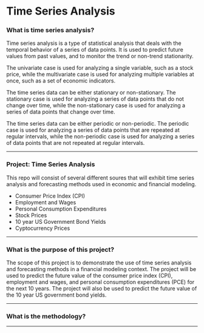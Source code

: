 # Time Series Analysis


### What is time series analysis?
Time series analysis is a type of statistical analysis that deals with the temporal behavior of a series of data points. It is used to predict future values from past values, and to monitor the trend or non-trend stationarity. 

The univariate case is used for analyzing a single variable, such as a stock price, while the multivariate case is used for analyzing multiple variables at once, such as a set of economic indicators. 

The time series data can be either stationary or non-stationary. The stationary case is used for analyzing a series of data points that do not change over time, while the non-stationary case is used for analyzing a series of data points that change over time. 

The time series data can be either periodic or non-periodic. The periodic case is used for analyzing a series of data points that are repeated at regular intervals, while the non-periodic case is used for analyzing a series of data points that are not repeated at regular intervals.
***

### Project: Time Series Analysis
This repo will consist of several different soures that will exhibit time series analysis and forecasting methods used in economic and financial modeling.  
 - Consumer Price Index (CPI)
 - Employment and Wages
 - Personal Consumption Expenditures
 - Stock Prices
 - 10 year US Government Bond Yields
 - Cyptocurrency Prices
***

### What is the purpose of this project?
The scope of this project is to demonstrate the use of time series analysis and forecasting methods in a financial modeling context. The project will be used to predict the future value of the consumer price index (CPI), employment and wages, and personal consumption expenditures (PCE) for the next 10 years. The project will also be used to predict the future value of the 10 year US government bond yields.
***

### What is the methodology?

***
